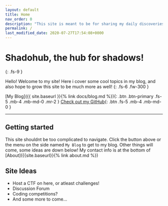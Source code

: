 ```yaml
---
layout: default
title: Home
nav_order: 0
description: "This site is meant to be for sharing my daily discoveries in the vast land of technology, as I dive deeper into Linux, C and Haskell languages, Emacs+Vim, and low level exploitation/reversing."
permalink: /
last_modified_date: 2020-07-27T17:54:08+0000
---
```


# Shadohub, the hub for shadows!
{: .fs-9 }

Hello! Welcome to my site! 
Here i cover some cool topics in my blog, and also hope to grow this site to be much more as well!
{: .fs-6 .fw-300 }

[My Blog]({{ site.baseurl }}{% link docs/blog.md %}){: .btn .btn-primary .fs-5 .mb-4 .mb-md-0 .mr-2 } [Check out my GitHub](https://github.com/Shadorain/){: .btn .fs-5 .mb-4 .mb-md-0 }

---

## Getting started
This site shouldnt be too complicated to navigate.
Click the button above or the menu on the side named `My Blog` to get to my blog.
Other things will come, some ideas are down below! My contact info is at the bottom of [About]({{site.baseurl}}{% link about.md %})


## Site Ideas
- Host a CTF on here, or atleast challenges!
- Discussion Forum
- Coding competitions?
- And some more to come...


